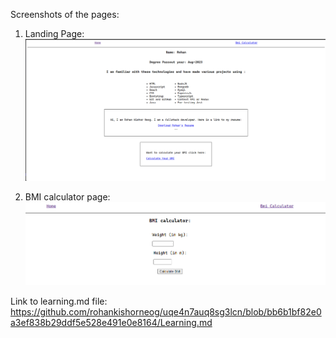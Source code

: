 

Screenshots of the pages:


1. Landing Page:
![Landing Page](./public/image.png)

2. BMI calculator page:
![Bmi Calulator](./public/image-1.png)



Link to learning.md file: https://github.com/rohankishorneog/uqe4n7auq8sg3lcn/blob/bb6b1bf82e0a3ef838b29ddf5e528e491e0e8164/Learning.md